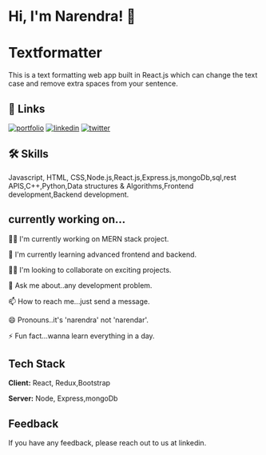 
# Hi, I'm Narendra! 👋


# Textformatter

This is a text formatting web app built in React.js which can change the text case and remove extra spaces from your sentence.


## 🔗 Links
[![portfolio](https://img.shields.io/badge/my_portfolio-000?style=for-the-badge&logo=ko-fi&logoColor=white)](https://katherinempeterson.com/)
[![linkedin](https://img.shields.io/badge/linkedin-0A66C2?style=for-the-badge&logo=linkedin&logoColor=white)](https://linkedin.com/in/narendra-chaudhary-8ba622168)
[![twitter](https://img.shields.io/badge/instagram-1DA1F2?style=for-the-badge&logo=instagram&logoColor=white)](https://www.instagram.com/narendrachaudhary5950/)


## 🛠 Skills
Javascript, HTML, CSS,Node.js,React.js,Express.js,mongoDb,sql,rest APIS,C++,Python,Data structures & Algorithms,Frontend development,Backend development.


## currently working on...
👩‍💻 I'm currently working on MERN stack project.

🧠 I'm currently learning advanced frontend and backend.

👯‍♀️ I'm looking to collaborate on exciting projects.



💬 Ask me about..any development problem.

📫 How to reach me...just send a message.

😄 Pronouns..it's 'narendra' not 'narendar'.

⚡️ Fun fact...wanna learn everything in a day.


## Tech Stack

**Client:** React, Redux,Bootstrap

**Server:** Node, Express,mongoDb


## Feedback

If you have any feedback, please reach out to us at linkedin.


